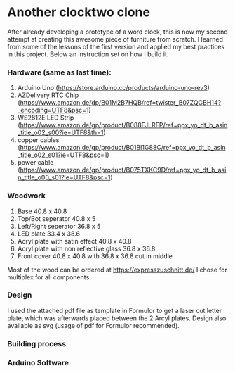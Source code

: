# Another clocktwo clone

After already developing a prototype of a word clock, this is now my second attempt at creating this awesome piece of furniture from scratch. I learned from some of the lessons of the first version and applied my best practices in this project. Below an instruction set on how I build it.

### Hardware (same as last time):
1. Arduino Uno (https://store.arduino.cc/products/arduino-uno-rev3)
2. AZDelivery RTC Chip (https://www.amazon.de/dp/B01M2B7HQB/ref=twister_B07ZQGBH14?_encoding=UTF8&psc=1)
3. WS2812E LED Strip (https://www.amazon.de/gp/product/B088FJLRFP/ref=ppx_yo_dt_b_asin_title_o02_s00?ie=UTF8&th=1)
4. copper cables (https://www.amazon.de/gp/product/B01BI1G88C/ref=ppx_yo_dt_b_asin_title_o02_s01?ie=UTF8&psc=1)
5. power cable (https://www.amazon.de/gp/product/B075TXKC9D/ref=ppx_yo_dt_b_asin_title_o00_s01?ie=UTF8&psc=1)

### Woodwork
1. Base 40.8 x 40.8
2. Top/Bot seperator 40.8 x 5
3. Left/Right seperator 36.8 x 5
4. LED plate 33.4 x 38.6
5. Acryl plate with satin effect 40.8 x 40.8
6. Acryl plate with non reflective glass 36.8 x 36.8
7. Front cover 40.8 x 40.8 with 36.8 x 36.8 cut in middle

Most of the wood can be ordered at https://expresszuschnitt.de/ I chose for multiplex for all components. 

### Design
I used the attached pdf file as template in Formulor to get a laser cut letter plate, which was afterwards placed between the 2 Arcyl plates. Design also available as svg (usage of pdf for Formulor recommended).

### Building process


### Arduino Software
